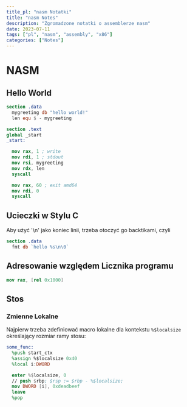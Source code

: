 ```yaml
---
title_pl: "nasm Notatki"
title: "nasm Notes"
description: "Zgromadzone notatki o assemblerze nasm"
date: 2023-07-11
tags: ["pl", "nasm", "assembly", "x86"]
categories: ["Notes"]
---
```


# NASM

## Hello World

```nasm
section .data
  mygreeting db "hello world!"
  len equ $ - mygreeting

section .text
global _start
_start:

  mov rax, 1 ; write
  mov rdi, 1 ; stdout
  mov rsi, mygreeting
  mov rdx, len
  syscall

  mov rax, 60 ; exit amd64
  mov rdi, 0
  syscall

```

## Ucieczki w Stylu C

Aby użyć '\n' jako koniec linii, trzeba otoczyć go backtikami, czyli

```nasm
section .data
  fmt db `hello %s\n\0`
```

## Adresowanie względem Licznika programu

```nasm
mov rax, [rel 0x1000]
```

## Stos

### Zmienne Lokalne

Najpierw trzeba zdefiniować macro lokalne dla kontekstu `%$localsize` określający rozmiar ramy stosu:

```nasm
some_func:
  %push start_ctx
  %assign %$localsize 0x40
  %local i:DWORD

  enter %$localsize, 0
  // push $rbp; $rsp := $rbp - %$localsize;
  mov DWORD [i], 0xdeadbeef
  leave
  %pop
```
